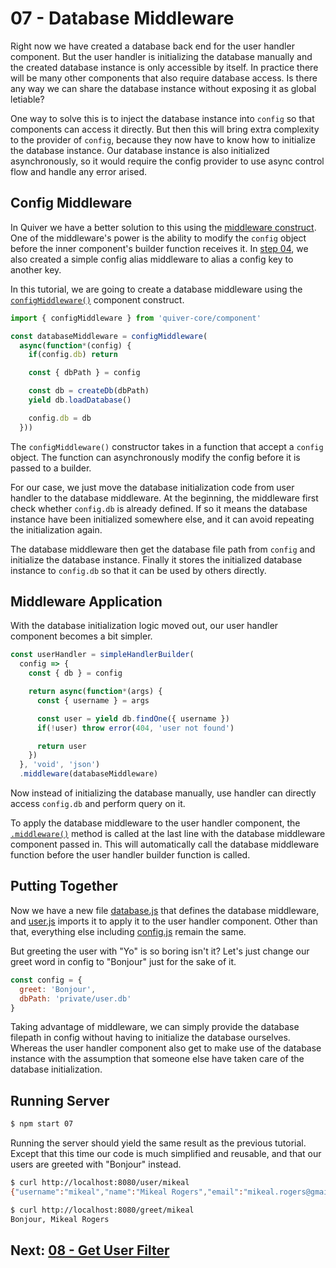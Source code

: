 # 07 - Database Middleware

Right now we have created a database back end for the user handler component. But the user handler is initializing the database manually and the created database instance is only accessible by itself. In practice there will be many other components that also require database access. Is there any way we can share the database instance without exposing it as global letiable?

One way to solve this is to inject the database instance into `config` so that components can access it directly. But then this will bring extra complexity to the provider of `config`, because they now have to know how to initialize the database instance. Our database instance is also initialized asynchronously, so it would require the config provider to use async control flow and handle any error arised.

## Config Middleware

In Quiver we have a better solution to this using the [middleware construct](https://github.com/quiverjs/doc/wiki/Architecture-Constructs#middleware). One of the middleware's power is the ability to modify the `config` object before the inner component's builder function receives it. In [step 04](../04#config-alias), we also created a simple config alias middleware to alias a config key to another key.

In this tutorial, we are going to create a database middleware using the [`configMiddleware()`](https://github.com/quiverjs/doc/wiki/Middleware-Components#config-middleware) component construct.

```javascript
import { configMiddleware } from 'quiver-core/component'

const databaseMiddleware = configMiddleware(
  async(function*(config) {
    if(config.db) return

    const { dbPath } = config

    const db = createDb(dbPath)
    yield db.loadDatabase()

    config.db = db
  }))
```

The `configMiddleware()` constructor takes in a function that accept a `config` object. The function can asynchronously modify the config before it is passed to a builder.

For our case, we just move the database initialization code from user handler to the database middleware. At the beginning, the middleware first check whether `config.db` is already defined. If so it means the database instance have been initialized somewhere else, and it can avoid repeating the initialization again.

The database middleware then get the database file path from `config` and initialize the database instance. Finally it stores the initialized database instance to `config.db` so that it can be used by others directly.

## Middleware Application

With the database initialization logic moved out, our user handler component becomes a bit simpler.

```javascript
const userHandler = simpleHandlerBuilder(
  config => {
    const { db } = config

    return async(function*(args) {
      const { username } = args

      const user = yield db.findOne({ username })
      if(!user) throw error(404, 'user not found')

      return user
    })
  }, 'void', 'json')
  .middleware(databaseMiddleware)
```

Now instead of initializing the database manually, use handler can directly access `config.db` and perform query on it.

To apply the database middleware to the user handler component, the [`.middleware()`](https://github.com/quiverjs/doc/wiki/Base-Component#extensiblecomponentmiddleware) method is called at the last line with the database middleware component passed in. This will automatically call the database middleware function before the user handler builder function is called.

## Putting Together

Now we have a new file [database.js](database.js) that defines the database middleware, and [user.js](user.js) imports it to apply it to the user handler component. Other than that, everything else including [config.js](config.js) remain the same. 

But greeting the user with "Yo" is so boring isn't it? Let's just change our greet word in config to "Bonjour" just for the sake of it.

```javascript
const config = { 
  greet: 'Bonjour',
  dbPath: 'private/user.db'
}
```

Taking advantage of middleware, we can simply provide the database filepath in config without having to initialize the database ourselves. Whereas the user handler component also get to make use of the database instance with the assumption that someone else have taken care of the database initialization.

## Running Server

```bash
$ npm start 07
```

Running the server should yield the same result as the previous tutorial. Except that this time our code is much simplified and reusable, and that our users are greeted with "Bonjour" instead.

```bash
$ curl http://localhost:8080/user/mikeal
{"username":"mikeal","name":"Mikeal Rogers","email":"mikeal.rogers@gmail.com","_id":"teWNHWIBWVnRbmhK"}

$ curl http://localhost:8080/greet/mikeal
Bonjour, Mikeal Rogers
```

## Next: [08 - Get User Filter](../08)